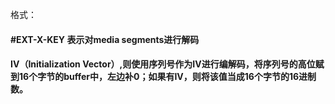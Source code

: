 格式：

#### **#EXT-X-KEY**  表示对media segments进行解码 



#### IV（Initialization Vector）,则使用序列号作为IV进行编解码，将序列号的高位赋到16个字节的buffer中，左边补0；如果有IV，则将该值当成16个字节的16进制数。

